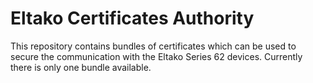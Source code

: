 # Eltako Certificates Authority

This repository contains bundles of certificates which can be used to secure the communication with the Eltako Series 62 devices.
Currently there is only one bundle available.
